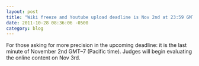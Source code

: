 ```yaml
---
layout: post
title: "Wiki freeze and Youtube upload deadline is Nov 2nd at 23:59 GMT–7"
date: 2011-10-28 08:36:06 -0500
category: blog
---
```


For those asking for more precision in the upcoming deadline: it is the last minute of November 2nd GMT–7 (Pacific time). Judges will begin evaluating the online content on Nov 3rd.
